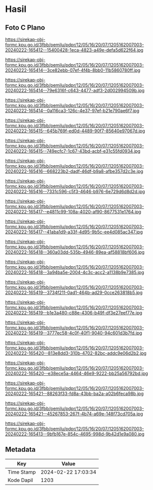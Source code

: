 # Hasil

## Foto C Plano

https://sirekap-obj-formc.kpu.go.id/3fbb/pemilu/pdpr/12/05/16/20/07/1205162007003-20240222-165412--15400428-1eca-4823-a49e-defa5d622f64.jpg

https://sirekap-obj-formc.kpu.go.id/3fbb/pemilu/pdpr/12/05/16/20/07/1205162007003-20240222-165414--3ce82ebb-07ef-4f4b-8bb0-11b5860780ff.jpg

https://sirekap-obj-formc.kpu.go.id/3fbb/pemilu/pdpr/12/05/16/20/07/1205162007003-20240222-165414--79e6316f-c643-4477-adf3-2d002994509b.jpg

https://sirekap-obj-formc.kpu.go.id/3fbb/pemilu/pdpr/12/05/16/20/07/1205162007003-20240222-165414--0a116ca3-126c-4e37-97ef-b21e790ae6f7.jpg

https://sirekap-obj-formc.kpu.go.id/3fbb/pemilu/pdpr/12/05/16/20/07/1205162007003-20240222-165415--645b769f-ed0d-4489-90f7-85640e97067d.jpg

https://sirekap-obj-formc.kpu.go.id/3fbb/pemilu/pdpr/12/05/16/20/07/1205162007003-20240222-165415--749ecfc7-1c67-43bd-acbf-e31c55fd0934.jpg

https://sirekap-obj-formc.kpu.go.id/3fbb/pemilu/pdpr/12/05/16/20/07/1205162007003-20240222-165416--668223b2-dadf-46df-b9a8-afbe357d2c3e.jpg

https://sirekap-obj-formc.kpu.go.id/3fbb/pemilu/pdpr/12/05/16/20/07/1205162007003-20240222-165416--7331c596-c5f3-4646-b976-6e729d6d8d2d.jpg

https://sirekap-obj-formc.kpu.go.id/3fbb/pemilu/pdpr/12/05/16/20/07/1205162007003-20240222-165417--e4811c99-108a-4020-af90-8677531e1764.jpg

https://sirekap-obj-formc.kpu.go.id/3fbb/pemilu/pdpr/12/05/16/20/07/1205162007003-20240222-165417--41aba1d9-a33f-4d95-9b5c-ee4d085ac347.jpg

https://sirekap-obj-formc.kpu.go.id/3fbb/pemilu/pdpr/12/05/16/20/07/1205162007003-20240222-165418--360a03dd-535b-4946-89ea-af58818bf606.jpg

https://sirekap-obj-formc.kpu.go.id/3fbb/pemilu/pdpr/12/05/16/20/07/1205162007003-20240222-165418--3a94ba5e-2004-4c3c-acc2-a1138b9e7385.jpg

https://sirekap-obj-formc.kpu.go.id/3fbb/pemilu/pdpr/12/05/16/20/07/1205162007003-20240222-165419--3734f211-0ad1-464b-ad29-0cce263818b5.jpg

https://sirekap-obj-formc.kpu.go.id/3fbb/pemilu/pdpr/12/05/16/20/07/1205162007003-20240222-165419--b1e3a480-c88e-4306-b49f-df3e27eef77e.jpg

https://sirekap-obj-formc.kpu.go.id/3fbb/pemilu/pdpr/12/05/16/20/07/1205162007003-20240222-165419--3777ec58-4c0f-40f1-9040-94c601d3b7fd.jpg

https://sirekap-obj-formc.kpu.go.id/3fbb/pemilu/pdpr/12/05/16/20/07/1205162007003-20240222-165420--813e8dd3-310b-4702-82bc-addc9e06d2b2.jpg

https://sirekap-obj-formc.kpu.go.id/3fbb/pemilu/pdpr/12/05/16/20/07/1205162007003-20240222-165420--e38ece5a-4464-46e9-9222-bb25a56792bd.jpg

https://sirekap-obj-formc.kpu.go.id/3fbb/pemilu/pdpr/12/05/16/20/07/1205162007003-20240222-165421--88263f33-fd8a-43bb-ba2a-a02b6feca98b.jpg

https://sirekap-obj-formc.kpu.go.id/3fbb/pemilu/pdpr/12/05/16/20/07/1205162007003-20240222-165421--45267853-267f-4b74-a69e-148f73cd705a.jpg

https://sirekap-obj-formc.kpu.go.id/3fbb/pemilu/pdpr/12/05/16/20/07/1205162007003-20240222-165413--9bfb167e-854c-4695-998d-9b42d1e9a080.jpg


## Metadata

| Key        | Value               |
| ---------- | ------------------- |
| Time Stamp | 2024-02-22 17:03:34 |
| Kode Dapil | 1203                |



